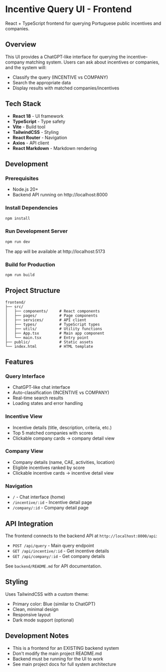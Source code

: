 # Incentive Query UI - Frontend

React + TypeScript frontend for querying Portuguese public incentives and companies.

## Overview

This UI provides a ChatGPT-like interface for querying the incentive-company matching system. Users can ask about incentives or companies, and the system will:
- Classify the query (INCENTIVE vs COMPANY)
- Search the appropriate data
- Display results with matched companies/incentives

## Tech Stack

- **React 18** - UI framework
- **TypeScript** - Type safety
- **Vite** - Build tool
- **TailwindCSS** - Styling
- **React Router** - Navigation
- **Axios** - API client
- **React Markdown** - Markdown rendering

## Development

### Prerequisites
- Node.js 20+ 
- Backend API running on http://localhost:8000

### Install Dependencies
```bash
npm install
```

### Run Development Server
```bash
npm run dev
```

The app will be available at http://localhost:5173

### Build for Production
```bash
npm run build
```

## Project Structure

```
frontend/
├── src/
│   ├── components/     # React components
│   ├── pages/          # Page components
│   ├── services/       # API client
│   ├── types/          # TypeScript types
│   ├── utils/          # Utility functions
│   ├── App.tsx         # Main app component
│   └── main.tsx        # Entry point
├── public/             # Static assets
└── index.html          # HTML template
```

## Features

### Query Interface
- ChatGPT-like chat interface
- Auto-classification (INCENTIVE vs COMPANY)
- Real-time search results
- Loading states and error handling

### Incentive View
- Incentive details (title, description, criteria, etc.)
- Top 5 matched companies with scores
- Clickable company cards → company detail view

### Company View
- Company details (name, CAE, activities, location)
- Eligible incentives ranked by score
- Clickable incentive cards → incentive detail view

### Navigation
- `/` - Chat interface (home)
- `/incentive/:id` - Incentive detail page
- `/company/:id` - Company detail page

## API Integration

The frontend connects to the backend API at `http://localhost:8000/api`:

- `POST /api/query` - Main query endpoint
- `GET /api/incentive/:id` - Get incentive details
- `GET /api/company/:id` - Get company details

See `backend/README.md` for API documentation.

## Styling

Uses TailwindCSS with a custom theme:
- Primary color: Blue (similar to ChatGPT)
- Clean, minimal design
- Responsive layout
- Dark mode support (optional)

## Development Notes

- This is a frontend for an EXISTING backend system
- Don't modify the main project README.md
- Backend must be running for the UI to work
- See main project docs for full system architecture
